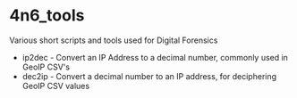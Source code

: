 # 4n6_tools
Various short scripts and tools used for Digital Forensics

- ip2dec - Convert an IP Address to a decimal number, commonly used in GeoIP CSV's
- dec2ip - Convert a decimal number to an IP address, for deciphering GeoIP CSV values
